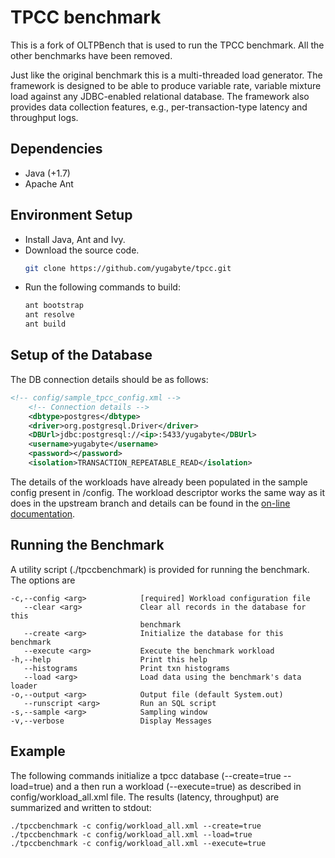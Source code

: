 # TPCC benchmark

This is a fork of OLTPBench that is used to run the TPCC benchmark. All the other benchmarks have been removed.


Just like the original benchmark this is a multi-threaded load generator. The framework is designed to be able to produce variable rate,
variable mixture load against any JDBC-enabled relational database. The framework also provides data collection
features, e.g., per-transaction-type latency and throughput logs.

## Dependencies

+ Java (+1.7)
+ Apache Ant


## Environment Setup
+ Install Java, Ant and Ivy.
+ Download the source code.
  ```bash
  git clone https://github.com/yugabyte/tpcc.git
  ```
+ Run the following commands to build:
  ```bash
  ant bootstrap
  ant resolve
  ant build
  ```

## Setup of the Database
The DB connection details should be as follows:

````xml
<!-- config/sample_tpcc_config.xml -->
    <!-- Connection details -->
    <dbtype>postgres</dbtype>
    <driver>org.postgresql.Driver</driver>
    <DBUrl>jdbc:postgresql://<ip>:5433/yugabyte</DBUrl>
    <username>yugabyte</username>
    <password></password>
    <isolation>TRANSACTION_REPEATABLE_READ</isolation>
````

The details of the workloads have already been populated in the sample config present in /config.
The workload descriptor works the same way as it does in the upstream branch and details can be found in the [on-line documentation](https://github.com/oltpbenchmark/oltpbench/wiki).


## Running the Benchmark
A utility script (./tpccbenchmark) is provided for running the benchmark. The options are

```
-c,--config <arg>            [required] Workload configuration file
   --clear <arg>             Clear all records in the database for this
                             benchmark
   --create <arg>            Initialize the database for this benchmark
   --execute <arg>           Execute the benchmark workload
-h,--help                    Print this help
   --histograms              Print txn histograms
   --load <arg>              Load data using the benchmark's data loader
-o,--output <arg>            Output file (default System.out)
   --runscript <arg>         Run an SQL script
-s,--sample <arg>            Sampling window
-v,--verbose                 Display Messages
```

## Example
The following commands initialize a tpcc database (--create=true --load=true) and a then run a workload (--execute=true) as described in config/workload_all.xml file. The results (latency, throughput) are summarized and written to stdout:

```
./tpccbenchmark -c config/workload_all.xml --create=true
./tpccbenchmark -c config/workload_all.xml --load=true
./tpccbenchmark -c config/workload_all.xml --execute=true
```
